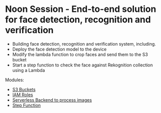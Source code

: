 # Noon Session - End-to-end solution for face detection, recognition and verification

- Building face detection, recognition and verification system, including.
- Deploy the face detection model to the device
- Modify the lambda function to crop faces and send them to the S3 bucket  
- Start a step function to check the face against Rekognition collection using a Lambda


Modules:

- [S3 Buckets](4-ServerlessBackend/README.md)
- [IAM Roles](4-ServerlessBackend/README.md)
- [Serverless Backend to process images](4-ServerlessBackend/README.md)
- [Step Function](4-ServerlessBackend/README.md)

